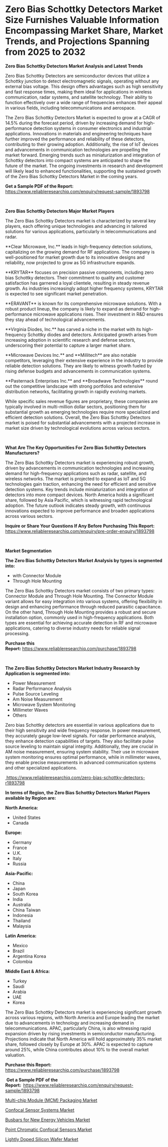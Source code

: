 <p><h1>Zero Bias Schottky Detectors Market Size Furnishes Valuable Information Encompassing Market Share, Market Trends, and Projections Spanning from 2025 to 2032</h1></p><p><strong>Zero Bias Schottky Detectors Market Analysis and Latest Trends</strong></p>
<p><p>Zero Bias Schottky Detectors are semiconductor devices that utilize a Schottky junction to detect electromagnetic signals, operating without any external bias voltage. This design offers advantages such as high sensitivity and fast response times, making them ideal for applications in wireless communication, radar systems, and satellite technology. Their ability to function effectively over a wide range of frequencies enhances their appeal in various fields, including telecommunications and aerospace.</p><p>The Zero Bias Schottky Detectors Market is expected to grow at a CAGR of 14.5% during the forecast period, driven by increasing demand for high-performance detection systems in consumer electronics and industrial applications. Innovations in materials and engineering techniques have further improved the performance and reliability of these detectors, contributing to their growing adoption. Additionally, the rise of IoT devices and advancements in communication technologies are propelling the market forward. Emerging trends such as miniaturization and integration of Schottky detectors into compact systems are anticipated to shape the future of the market. The ongoing investments in research and development will likely lead to enhanced functionalities, supporting the sustained growth of the Zero Bias Schottky Detectors Market in the coming years.</p></p>
<p><strong>Get a Sample PDF of the Report:&nbsp;</strong> <a href="https://www.reliableresearchiq.com/enquiry/request-sample/1893798?utm_campaign=99&utm_medium=2&utm_source=Github&utm_content=ia&utm_term=07042025&utm_id=zero-bias-schottky-detectors">https://www.reliableresearchiq.com/enquiry/request-sample/1893798</a></p>
<p>&nbsp;</p>
<p><strong>Zero Bias Schottky Detectors Major Market Players</strong></p>
<p><p>The Zero Bias Schottky Detectors market is characterized by several key players, each offering unique technologies and advancing in tailored solutions for various applications, particularly in telecommunications and radar.</p><p>**Clear Microwave, Inc.** leads in high-frequency detection solutions, capitalizing on the growing demand for RF applications. The company is well-positioned for market growth due to its innovative designs and reliability, now projected to grow as 5G infrastructure expands.</p><p>**KRYTAR** focuses on precision passive components, including zero bias Schottky detectors. Their commitment to quality and customer satisfaction has garnered a loyal clientele, resulting in steady revenue growth. As industries increasingly adopt higher frequency systems, KRYTAR is expected to see significant market penetration.</p><p>**ERAVANT** is known for its comprehensive microwave solutions. With a robust product lineup, the company is likely to expand as demand for high-performance microwave applications rises. Their investment in R&D ensures they stay ahead of technological advancements.</p><p>**Virginia Diodes, Inc.** has carved a niche in the market with its high-frequency Schottky diodes and detectors. Anticipated growth arises from increasing adoption in scientific research and defense sectors, underscoring their potential to capture a larger market share.</p><p>**Microwave Devices Inc.** and **Millitech** are also notable competitors, leveraging their extensive experience in the industry to provide reliable detection solutions. They are likely to witness growth fueled by rising defense budgets and advancements in communication systems.</p><p>**Pasternack Enterprises Inc.** and **Broadwave Technologies** round out the competitive landscape with strong portfolios and extensive distribution networks, facilitating growth in rapidly evolving markets.</p><p>While specific sales revenue figures are proprietary, these companies are typically involved in multi-million dollar sectors, positioning them for substantial growth as emerging technologies require more specialized and efficient detection solutions. Overall, the Zero Bias Schottky Detectors market is poised for substantial advancements with a projected increase in market size driven by technological evolutions across various sectors.</p></p>
<p>&nbsp;</p>
<p><strong>What Are The Key Opportunities For Zero Bias Schottky Detectors Manufacturers?</strong></p>
<p><p>The Zero Bias Schottky Detectors market is experiencing robust growth, driven by advancements in communication technologies and increasing demand for high-frequency applications such as radar, satellite, and wireless networks. The market is projected to expand as IoT and 5G technologies gain traction, enhancing the need for efficient and sensitive detection systems. Key trends include miniaturization and integration of detectors into more compact devices. North America holds a significant share, followed by Asia Pacific, which is witnessing rapid technological adoption. The future outlook indicates steady growth, with continuous innovations expected to improve performance and broaden applications across various sectors.</p></p>
<p><strong>Inquire or Share Your Questions If Any Before Purchasing This Report:</strong> <a href="https://www.reliableresearchiq.com/enquiry/pre-order-enquiry/1893798?utm_campaign=99&utm_medium=2&utm_source=Github&utm_content=ia&utm_term=07042025&utm_id=zero-bias-schottky-detectors">https://www.reliableresearchiq.com/enquiry/pre-order-enquiry/1893798</a></p>
<p>&nbsp;</p>
<p><strong>Market Segmentation</strong></p>
<p><strong>The Zero Bias Schottky Detectors Market Analysis by types is segmented into:</strong></p>
<p><ul><li>with Connector Module</li><li>Through Hole Mounting</li></ul></p>
<p><p>The Zero Bias Schottky Detectors market consists of two primary types: Connector Module and Through Hole Mounting. The Connector Module variant allows for easy integration into various systems, offering flexibility in design and enhancing performance through reduced parasitic capacitance. On the other hand, Through Hole Mounting provides a robust and secure installation option, commonly used in high-frequency applications. Both types are essential for achieving accurate detection in RF and microwave applications, catering to diverse industry needs for reliable signal processing.</p></p>
<p><strong>Purchase this Report:&nbsp;</strong><a href="https://www.reliableresearchiq.com/purchase/1893798?utm_campaign=99&utm_medium=2&utm_source=Github&utm_content=ia&utm_term=07042025&utm_id=zero-bias-schottky-detectors">https://www.reliableresearchiq.com/purchase/1893798</a></p>
<p>&nbsp;</p>
<p><strong>The Zero Bias Schottky Detectors Market Industry Research by Application is segmented into:</strong></p>
<p><ul><li>Power Measurement</li><li>Radar Performance Analysis</li><li>Pulse Source Leveling</li><li>Am Noise Measurement</li><li>Microwave System Monitoring</li><li>Millimeter Waves</li><li>Others</li></ul></p>
<p><p>Zero bias Schottky detectors are essential in various applications due to their high sensitivity and wide frequency response. In power measurement, they accurately gauge low-level signals. For radar performance analysis, they enhance detection capabilities of targets. They also facilitate pulse source leveling to maintain signal integrity. Additionally, they are crucial in AM noise measurement, ensuring system stability. Their use in microwave system monitoring ensures optimal performance, while in millimeter waves, they enable precise measurements in advanced communication systems and other specialized applications.</p></p>
<p><a href="https://www.reliableresearchiq.com/zero-bias-schottky-detectors-r1893798?utm_campaign=99&utm_medium=2&utm_source=Github&utm_content=ia&utm_term=07042025&utm_id=zero-bias-schottky-detectors">&nbsp;https://www.reliableresearchiq.com/zero-bias-schottky-detectors-r1893798</a></p>
<p><strong>In terms of Region, the Zero Bias Schottky Detectors Market Players available by Region are:</strong></p>
<p>
    <p> <strong> North America: </strong>
        <ul>
            <li>United States</li>
            <li>Canada</li>
        </ul>
        </p> 
    <p> <strong> Europe: </strong>
        <ul>
            <li>Germany</li>
            <li>France</li>
            <li>U.K.</li>
            <li>Italy</li>
            <li>Russia</li>
        </ul>
        </p> 
    <p> <strong> Asia-Pacific: </strong>
        <ul>
            <li>China</li>
            <li>Japan</li>
            <li>South Korea</li>
            <li>India</li>
            <li>Australia</li>
            <li>China Taiwan</li>
            <li>Indonesia</li>
            <li>Thailand</li>
            <li>Malaysia</li>
        </ul>
        </p> 
    <p> <strong> Latin America: </strong>
        <ul>
            <li>Mexico</li>
            <li>Brazil</li>
            <li>Argentina Korea</li>
            <li>Colombia</li>
        </ul>
        </p> 
    <p> <strong> Middle East & Africa: </strong>
        <ul>
            <li>Turkey</li>
            <li>Saudi</li>
            <li>Arabia</li>
            <li>UAE</li>
            <li>Korea</li>
        </ul>
    </p>
    </p>
<p><p>The Zero Bias Schottky Detectors market is experiencing significant growth across various regions, with North America and Europe leading the market due to advancements in technology and increasing demand in telecommunications. APAC, particularly China, is also witnessing rapid expansion driven by rising investments in semiconductor manufacturing. Projections indicate that North America will hold approximately 35% market share, followed closely by Europe at 30%. APAC is expected to capture around 25%, while China contributes about 10% to the overall market valuation.</p></p>
<p><strong>Purchase this Report: </strong><a href="https://www.reliableresearchiq.com/purchase/1893798?utm_campaign=99&utm_medium=2&utm_source=Github&utm_content=ia&utm_term=07042025&utm_id=zero-bias-schottky-detectors">https://www.reliableresearchiq.com/purchase/1893798</a></p>
<p>&nbsp;<strong>Get a Sample PDF of the Report:&nbsp;&nbsp;</strong><a href="https://www.reliableresearchiq.com/enquiry/request-sample/1893798?utm_campaign=99&utm_medium=2&utm_source=Github&utm_content=ia&utm_term=07042025&utm_id=zero-bias-schottky-detectors">https://www.reliableresearchiq.com/enquiry/request-sample/1893798</a></p>
<p><strong></strong></p>
<p><p><a href="https://github.com/onutsheinz/Market-Research-Report-List-1/blob/main/multi-chip-module-mcm-packaging-market.md?utm_campaign=99&utm_medium=2&utm_source=Github&utm_content=ia&utm_term=07042025&utm_id=zero-bias-schottky-detectors">Multi-chip Module (MCM) Packaging Market</a></p><p><a href="https://github.com/afghatakito29/Market-Research-Report-List-1/blob/main/confocal-sensor-systems-market.md?utm_campaign=99&utm_medium=2&utm_source=Github&utm_content=ia&utm_term=07042025&utm_id=zero-bias-schottky-detectors">Confocal Sensor Systems Market</a></p><p><a href="https://github.com/saqafidrahea/Market-Research-Report-List-1/blob/main/busbars-for-new-energy-vehicles-market.md?utm_campaign=99&utm_medium=2&utm_source=Github&utm_content=ia&utm_term=07042025&utm_id=zero-bias-schottky-detectors">Busbars for New Energy Vehicles Market</a></p><p><a href="https://github.com/eimutelufta/Market-Research-Report-List-1/blob/main/point-chromatic-confocal-sensors-market.md?utm_campaign=99&utm_medium=2&utm_source=Github&utm_content=ia&utm_term=07042025&utm_id=zero-bias-schottky-detectors">Point Chromatic Confocal Sensors Market</a></p><p><a href="https://github.com/atawanyeze/Market-Research-Report-List-1/blob/main/lightly-doped-silicon-wafer-market.md?utm_campaign=99&utm_medium=2&utm_source=Github&utm_content=ia&utm_term=07042025&utm_id=zero-bias-schottky-detectors">Lightly Doped Silicon Wafer Market</a></p></p>